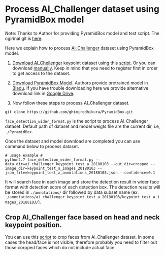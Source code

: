 # Process AI_Challenger dataset using PyramidBox model 

Note: Thanks to Author for providing PyramidBox model and test script. The ogirinal git is [here](https://github.com/Goingqs/PyramidBox).

Here we explain how to process [AI_Challenger](https://challenger.ai/dataset/keypoint) dataset using PyramidBox model.

1. [Download AI_Chellenger](https://challenger.ai/dataset/keypoint) keypoint dataset using this [script](https://github.com/bonseyes/SFD/blob/master/scripts/data/download_aichallenger.sh). Or you can download [manually](https://challenger.ai/dataset/keypoint). Keep in mind that you need to register first in order to get access to the dataset.
2. [Download PyramidBox Model](https://pan.baidu.com/s/1tSys4yfvKEJVZcxTLzNbUw). Authors provide pretrained model in [Biadu](https://pan.baidu.com/s/1tSys4yfvKEJVZcxTLzNbUw). If you have trouble downloading here we provide alternative download link in [Google Drive](https://drive.google.com/open?id=1rXwlqaWaTgsFcNaNlp9GE2Vxq4_G6Zge).

3. Now follow these steps to process AI_Challenger dataset. 

```Shell
git clone https://github.com/ghimiredhikura/PyramidBox.git
```
`face_detection_wider_format.py` is the script to process AI_Challenger dataset. Default path of dataset and model weigts file are the current dir, i.e, `./PyramidBox`. 

Once the dataset and model download are completed you can use command below to process dataset. 

```Shell
# usage example #
python2.7 face_detection_wider_format.py --data_dir=ai_challenger_keypoint_test_a_20180103 --out_dir=cropped --image_dir=keypoint_test_a_images_20180103 --json_file=keypoint_test_a_annotations_20180103.json --confidence=0.1
```

It will search face in each image and store the detection result in wider face format with detection score of each detection box. The detection results will be stored in `./annotations/` dir followed by data subset name (ex. `./annotations/ai_challenger_keypoint_test_a_20180103/keypoint_test_a_images_20180103/`).  

## Crop AI_Challenger face based on head and neck keypoint position. 

You can use this [script](https://github.com/bonseyes/SFD/blob/master/scripts/prepare_data_utils/face_crop.py) to crop faces from AI_Challenger dataset. In some cases the head/face is not visible, therefore probably you need to filter out those corpped faces which do not include actual face.
